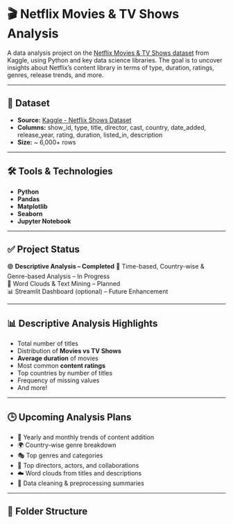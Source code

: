 # 🎬 Netflix Movies & TV Shows Analysis

A data analysis project on the [Netflix Movies & TV Shows dataset](https://www.kaggle.com/datasets/shivamb/netflix-shows) from Kaggle, using Python and key data science libraries. The goal is to uncover insights about Netflix’s content library in terms of type, duration, ratings, genres, release trends, and more.

---

## 📁 Dataset

- **Source:** [Kaggle - Netflix Shows Dataset](https://www.kaggle.com/datasets/shivamb/netflix-shows)
- **Columns:** show_id, type, title, director, cast, country, date_added, release_year, rating, duration, listed_in, description
- **Size:** ~ 6,000+ rows

---

## 🛠️ Tools & Technologies

- **Python**
- **Pandas**
- **Matplotlib**
- **Seaborn**
- **Jupyter Notebook**

---

## ✅ Project Status

🟢 **Descriptive Analysis – Completed**
🔄 Time-based, Country-wise & Genre-based Analysis – In Progress  
🧠 Word Clouds & Text Mining – Planned  
📊 Streamlit Dashboard (optional) – Future Enhancement

---

## 📊 Descriptive Analysis Highlights

- Total number of titles
- Distribution of **Movies vs TV Shows**
- **Average duration** of movies
- Most common **content ratings**
- Top countries by number of titles
- Frequency of missing values
- And more!

---

## 🕒 Upcoming Analysis Plans

- 📅 Yearly and monthly trends of content addition
- 🌍 Country-wise genre breakdown
- 🎭 Top genres and categories
- 👤 Top directors, actors, and collaborations
- ☁️ Word clouds from titles and descriptions
- 🧹 Data cleaning & preprocessing summaries

---

## 📌 Folder Structure

